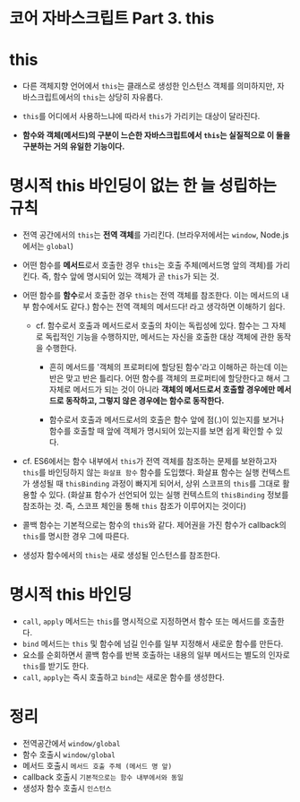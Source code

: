 # 코어 자바스크립트 Part 3. this

# this

- 다른 객체지향 언어에서 `this`는 클래스로 생성한 인스턴스 객체를 의미하지만, 자바스크립트에서의 `this`는 상당히 자유롭다.

- `this`를 어디에서 사용하느냐에 따라서 `this`가 가리키는 대상이 달라진다.
- **함수와 객체(메서드)의 구분이 느슨한 자바스크립트에서 `this`는 실질적으로 이 둘을 구분하는 거의 유일한 기능이다.**

# 명시적 this 바인딩이 없는 한 늘 성립하는 규칙

- 전역 공간에서의 `this`는 **전역 객체**를 가리킨다. (브라우저에서는 `window`, Node.js에서는 `global`)
- 어떤 함수를 **메서드**로서 호출한 경우 `this`는 호출 주체(메서드명 앞의 객체)를 가리킨다. 즉, 함수 앞에 명시되어 있는 객체가 곧 `this`가 되는 것.
- 어떤 함수를 **함수**로서 호출한 경우 `this`는 전역 객체를 참조한다. 이는 메서드의 내부 함수에서도 같다.) 함수는 전역 객체의 메서드다! 라고 생각하면 이해하기 쉽다.

  - cf. 함수로서 호출과 메서드로서 호출의 차이는 독립성에 있다. 함수는 그 자체로 독립적인 기능을 수행하지만, 메서드는 자신을 호출한 대상 객체에 관한 동작을 수행한다.

    - 흔히 메서드를 '객체의 프로퍼티에 할당된 함수'라고 이해하곤 하는데 이는 반은 맞고 반은 틀리다. 어떤 함수를 객체의 프로퍼티에 할당한다고 해서 그 자체로 메서드가 되는 것이 아니라 **객체의 메서드로서 호출할 경우에만 메서드로 동작하고, 그렇지 않은 경우에는 함수로 동작한다.**

    - 함수로서 호출과 메서드로서의 호출은 함수 앞에 점(.)이 있는지를 보거나 함수를 호출할 때 앞에 객체가 명시되어 있는지를 보면 쉽게 확인할 수 있다.

- cf. ES6에서는 함수 내부에서 `this`가 전역 객체를 참조하는 문제를 보완하고자 `this`를 바인딩하지 않는 `화살표 함수` 함수를 도입했다. 화살표 함수는 실행 컨텍스트가 생성될 때 `thisBinding` 과정이 빠지게 되어서, 상위 스코프의 `this`를 그대로 활용할 수 있다. (화살표 함수가 선언되어 있는 실행 컨텍스트의 `thisBinding` 정보를 참조하는 것. 즉, 스코프 체인을 통해 `this` 참조가 이루어지는 것이다)

- 콜백 함수는 기본적으로는 함수의 `this`와 같다. 제어권을 가진 함수가 callback의 `this`를 명시한 경우 그에 따른다.
- 생성자 함수에서의 `this`는 새로 생성될 인스턴스를 참조한다.

# 명시적 this 바인딩

- `call`, `apply` 메서드는 `this`를 명시적으로 지정하면서 함수 또는 메서드를 호출한다.
- `bind` 메서드는 `this` 및 함수에 넘길 인수를 일부 지정해서 새로운 함수를 만든다.
- 요소를 순회하면서 콜백 함수를 반복 호출하는 내용의 일부 메서드는 별도의 인자로 `this`를 받기도 한다.
- `call`, `apply`는 즉시 호출하고 `bind`는 새로운 함수를 생성한다.

# 정리

- 전역공간에서 `window/global`
- 함수 호출시 `window/global`
- 메서드 호출시 `메서드 호출 주체 (메서드 명 앞)`
- callback 호출시 `기본적으로는 함수 내부에서와 동일`
- 생성자 함수 호출시 `인스턴스`

